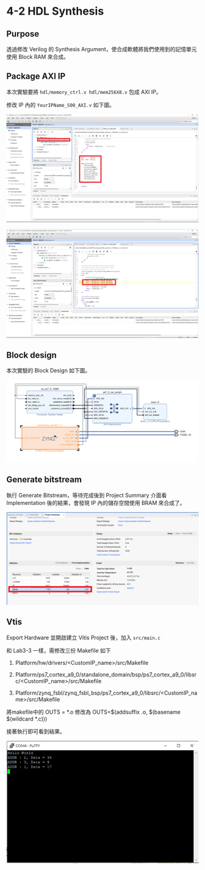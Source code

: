 4-2 HDL Synthesis
=================

## Purpose

透過修改 Verilog 的 Synthesis Argument，使合成軟體將我們使用到的記憶單元使用 Block RAM 來合成。

## Package AXI IP

本次實驗要將 `hdl/memory_ctrl.v hdl/mem256X8.v` 包成 AXI IP。

修改 IP 內的 `YourIPName_S00_AXI.v` 如下圖。

![axi_ip](images/axi_ip_1.png)  

![axi_ip](images/axi_ip_2.png)  

## Block design

本次實驗的 Block Design 如下圖。

![block_design](images/block_design.png)

## Generate bitstream

執行 Generate Bitstream，等待完成後到 Project Summary 介面看 Implementation 後的結果，會發現 IP 內的儲存空間使用 BRAM 來合成了。

![implementation](images/implementation.png)

## Vtis

Export Hardware 並開啟建立 Vitis Project 後，加入 `src/main.c`

和 Lab3-3 一樣，需修改三份 Makefile 如下

1. Platform/hw/drivers/<CustomIP_name>/src/Makefile

2. Platform/ps7_cortex_a9_0/standalone_domain/bsp/ps7_cortex_a9_0/libsrc/<CustomIP_name>/src/Makefile

3. Platform/zynq_fsbl/zynq_fsbl_bsp/ps7_cortex_a9_0/libsrc/<CustomIP_name>/src/Makefile

將makefile中的 OUTS = *.o 修改為 OUTS=$(addsuffix .o, $(basename $(wildcard *.c)))

接著執行即可看到結果。

![Result](images/result.jpg)
